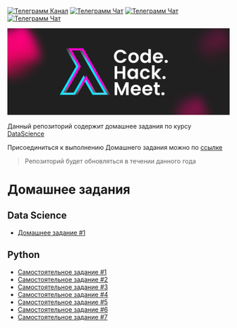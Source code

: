 [![Телеграмм Канал](https://img.shields.io/badge/Join-Telegram%20Channel-0088cc)](https://t.me/lambdamai)
[![Телеграмм Чат](https://img.shields.io/badge/Join-Telegram%20Chat-0088cc)](https://t.me/joinchat/01_ttlSQj3hjZTg6)
[![Телеграмм Чат](https://img.shields.io/badge/Subscribe-YouTube-FF0000)](https://www.youtube.com/channel/UC8fGhHpoUm-1ZWITOM98N9A)
[![Телеграмм Чат](https://img.shields.io/badge/Follow-Twitch-6441a5)](https://www.twitch.tv/lambdamai)

![Телеграмм Чат](./img/cover.jpg)

Данный репозиторий содержит домашнее задания по курсу [DataScience](https://github.com/lambdamai/datascience)

Присоединиться к выполнению Домашнего задания можно по [ссылке](https://classroom.github.com/a/zU9liXqD)

> Репозиторий будет обновляться в течении данного года

# Домашнее задания

## Data Science

- [Домашнее задание #1](datascience/Homework_1.ipynb)

## Python

- [Самостоятельное задание #1](python/1_task.ipynb)
- [Самостоятельное задание #2](python/2_task.ipynb)
- [Самостоятельное задание #3](python/3_task.ipynb)
- [Самостоятельное задание #4](python/4_task.ipynb)
- [Самостоятельное задание #5](python/5_task.ipynb)
- [Самостоятельное задание #6](python/6_task.ipynb)
- [Самостоятельное задание #7](python/7_task.ipynb)
